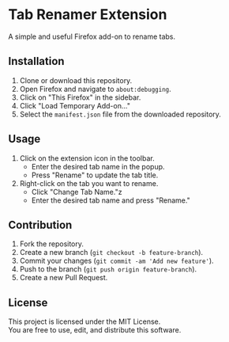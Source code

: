 # Tab Renamer Extension

A simple and useful Firefox add-on to rename tabs.

## Installation

1. Clone or download this repository.
2. Open Firefox and navigate to `about:debugging`.
3. Click on "This Firefox" in the sidebar.
4. Click "Load Temporary Add-on..."
5. Select the `manifest.json` file from the downloaded repository.

## Usage

1. Click on the extension icon in the toolbar.
   - Enter the desired tab name in the popup.
   - Press "Rename" to update the tab title.
2. Right-click on the tab you want to rename.
   - Click "Change Tab Name."z
   - Enter the desired tab name and press "Rename."

## Contribution

1. Fork the repository.
2. Create a new branch (`git checkout -b feature-branch`).
3. Commit your changes (`git commit -am 'Add new feature'`).
4. Push to the branch (`git push origin feature-branch`).
5. Create a new Pull Request.

## License

This project is licensed under the MIT License.  
You are free to use, edit, and distribute this software.
